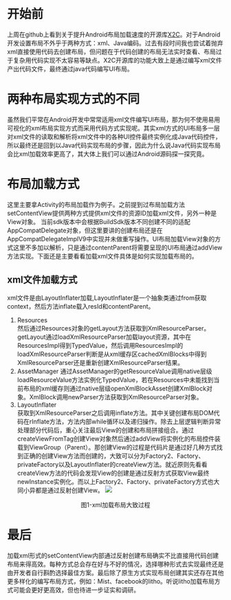# 开始前
上周在github上看到关于提升Android布局加载速度的开源库[X2C](https://github.com/iReaderAndroid/X2C)。对于Android开发设置布局不外乎于两种方式：xml、Java编码。过去有段时间我也尝试着抛弃xml直接使用代码去创建布局，但问题在于代码创建的布局无法实时查看、布局过于复杂用代码实现不太容易等缺点。X2C开源库的功能大致上是通过编写xml文件产出代码文件，最终通过java代码编写UI布局。
# 两种布局实现方式的不同
虽然我们平常在Android开发中常常适用xml文件编写UI布局，那为何不使用易用可视化的xml布局实现方式而采用代码方式实现呢。其实xml方式的UI布局多一层对xml文件的读取和解析将xml文件中的各种UI控件最终实例化成Java代码控件，所以最终还是回到以Java代码实现布局的步骤，因此为什么说Java代码实现布局会比xml加载效率更高了，其大体上我们可以通过Android源码探一探究竟。
# 布局加载方式
这里主要拿Activity的布局加载作为例子。之前提到过布局加载方法setContentView提供两种方式提供xml文件的资源ID加载xml文件，另外一种是View对象。
当前sdk版本中会根据BuildSdk版本不同创建不同的适配AppCompatDelegate对象，但这里要讲的创建布局还是在AppCompatDelegateImplV9中实现并未做重写操作。UI布局加载View对象的方式这里不多加以解析，只是通过contentParent将需要呈现的UI布局通过addView方法实现。下面还是主要看看加载xml文件具体是如何实现加载布局的。

## xml文件加载方式
xml文件是由LayoutInflater加载,LayoutInflater是一个抽象类通过from获取context，然后方法inflate载入resId和contentParent。
1. Resources    
然后通过Resources对象的getLayout方法获取到XmlResourceParser。getLayout通过loadXmlResourceParser加载layout资源，其中在ResourcesImpl得到TypedValue，然后调用ResourcesImpl的loadXmlResourceParser判断是从xml缓存区cachedXmlBlocks中得到XmlResourceParser还是重新创建XmlResourceParser结果。
2. AssetManager 
通过AssetManager的getResourceValue调用native层级loadResourceValue方法实例化TypedValue，若在Resources中未能找到当前布局的xml缓存则通过native层级openXmlBlockAsset创建XmlBlock对象。XmlBlock调用newParser方法获取到XmlResourceParser对象。
3. LayoutInflater   
获取到XmlResourceParser之后调用inflate方法。其中关键创建布局DOM代码在rInflate方法，方法内部while循环以及递归操作。除去上层逻辑判断异常处理部分代码后，重心关注最后View的创建和布局拼接组合。通过createViewFromTag创建View对象然后通过addView将实例化的布局控件装载到ViewGroup（Parent）。那创建View的过程是代码片是通过好几种方式找到正确的创建View方法而创建的，大致可以分为Factory2、Factory、privateFactory以及LayoutInflater的createView方法。就近原则先看看createView方法的代码会发现View的创建是通过反射方式获取View最终newInstance实例化。而以上Factory2、Factory、privateFactory方式也大同小异都是通过反射创建View。
![](/art/setContentView_process.png)
<center>图1-xml加载布局大致过程</center>

# 最后
加载xml形式的setContentView内部通过反射创建布局确实不比直接用代码创建布局来得高效。每种方式总会存在好与不好的情况，选择哪种形式去实现最终还是由开发者自行斟酌选择最佳方案。最后除了原生方式实现布局创建其实还存在其他更多样化的编写布局方式，例如：Mist、facebook的litho。听说litho加载布局方式可能会更好更高效，但也待进一步证实和调研。